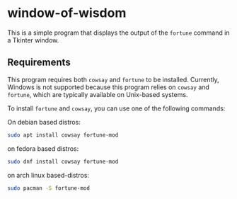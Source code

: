 # window-of-wisdom

This is a simple program that displays the output of the `fortune` command in a Tkinter window.

## Requirements

This program requires both `cowsay` and `fortune` to be installed. Currently, Windows is not supported because this program relies on `cowsay` and `fortune`, which are typically available on Unix-based systems.

To install `fortune` and `cowsay`, you can use one of the following commands:

On debian based distros:
```bash
sudo apt install cowsay fortune-mod
```
on fedora based distros:
```bash
sudo dnf install cowsay fortune-mod
```
on arch linux based-distros:
```bash
sudo pacman -S fortune-mod
```
